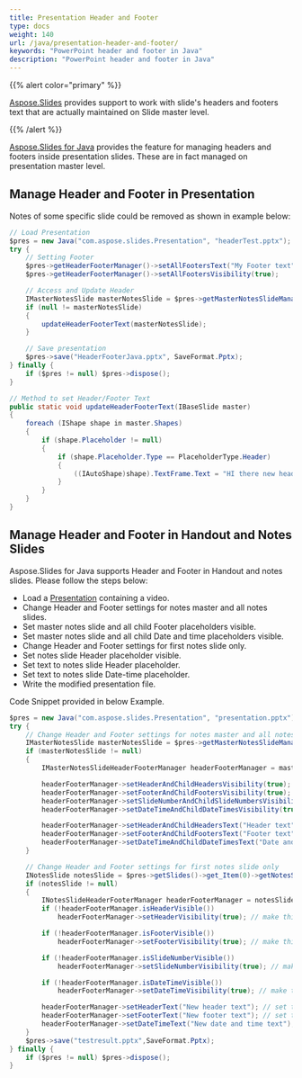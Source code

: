 ```yaml
---
title: Presentation Header and Footer
type: docs
weight: 140
url: /java/presentation-header-and-footer/
keywords: "PowerPoint header and footer in Java"
description: "PowerPoint header and footer in Java"
---
```


{{% alert color="primary" %}} 

[Aspose.Slides](/slides/java/) provides support to work with slide's headers and footers text that are actually maintained on Slide master level.

{{% /alert %}} 

[Aspose.Slides for Java](/slides/java/) provides the feature for managing headers and footers inside presentation slides. These are in fact managed on presentation master level.

## **Manage Header and Footer in Presentation**
Notes of some specific slide could be removed as shown in example below:

```java
// Load Presentation
$pres = new Java("com.aspose.slides.Presentation", "headerTest.pptx");
try {
    // Setting Footer
    $pres->getHeaderFooterManager()->setAllFootersText("My Footer text");
    $pres->getHeaderFooterManager()->setAllFootersVisibility(true);

    // Access and Update Header
    IMasterNotesSlide masterNotesSlide = $pres->getMasterNotesSlideManager()->getMasterNotesSlide();
    if (null != masterNotesSlide)
    {
        updateHeaderFooterText(masterNotesSlide);
    }

    // Save presentation
    $pres->save("HeaderFooterJava.pptx", SaveFormat.Pptx);
} finally {
    if ($pres != null) $pres->dispose();
}
```
```java
// Method to set Header/Footer Text
public static void updateHeaderFooterText(IBaseSlide master)
{
    foreach (IShape shape in master.Shapes)
    {
        if (shape.Placeholder != null)
        {
            if (shape.Placeholder.Type == PlaceholderType.Header)
            {
                ((IAutoShape)shape).TextFrame.Text = "HI there new header";
            }
        }
    }
}
```

## **Manage Header and Footer in Handout and Notes Slides**
Aspose.Slides for Java supports Header and Footer in Handout and notes slides. Please follow the steps below:

- Load a [Presentation](https://apireference.aspose.com/slides/java/com.aspose.slides/Presentation) containing a video.
- Change Header and Footer settings for notes master and all notes slides.
- Set master notes slide and all child Footer placeholders visible.
- Set master notes slide and all child Date and time placeholders visible.
- Change Header and Footer settings for first notes slide only.
- Set notes slide Header placeholder visible.
- Set text to notes slide Header placeholder.
- Set text to notes slide Date-time placeholder.
- Write the modified presentation file.

Code Snippet provided in below Example.

```java
$pres = new Java("com.aspose.slides.Presentation", "presentation.pptx");
try {
    // Change Header and Footer settings for notes master and all notes slides
    IMasterNotesSlide masterNotesSlide = $pres->getMasterNotesSlideManager()->getMasterNotesSlide();
    if (masterNotesSlide != null)
    {
        IMasterNotesSlideHeaderFooterManager headerFooterManager = masterNotesSlide->getHeaderFooterManager();

        headerFooterManager->setHeaderAndChildHeadersVisibility(true); // make the master notes slide and all child Footer placeholders visible
        headerFooterManager->setFooterAndChildFootersVisibility(true); // make the master notes slide and all child Header placeholders visible
        headerFooterManager->setSlideNumberAndChildSlideNumbersVisibility(true); // make the master notes slide and all child SlideNumber placeholders visible
        headerFooterManager->setDateTimeAndChildDateTimesVisibility(true); // make the master notes slide and all child Date and time placeholders visible

        headerFooterManager->setHeaderAndChildHeadersText("Header text"); // set text to master notes slide and all child Header placeholders
        headerFooterManager->setFooterAndChildFootersText("Footer text"); // set text to master notes slide and all child Footer placeholders
        headerFooterManager->setDateTimeAndChildDateTimesText("Date and time text"); // set text to master notes slide and all child Date and time placeholders
    }

    // Change Header and Footer settings for first notes slide only
    INotesSlide notesSlide = $pres->getSlides()->get_Item(0)->getNotesSlideManager()->getNotesSlide();
    if (notesSlide != null)
    {
        INotesSlideHeaderFooterManager headerFooterManager = notesSlide->getHeaderFooterManager();
        if (!headerFooterManager.isHeaderVisible())
            headerFooterManager->setHeaderVisibility(true); // make this notes slide Header placeholder visible

        if (!headerFooterManager.isFooterVisible())
            headerFooterManager->setFooterVisibility(true); // make this notes slide Footer placeholder visible

        if (!headerFooterManager.isSlideNumberVisible())
            headerFooterManager->setSlideNumberVisibility(true); // make this notes slide SlideNumber placeholder visible

        if (!headerFooterManager.isDateTimeVisible())
            headerFooterManager->setDateTimeVisibility(true); // make this notes slide Date-time placeholder visible

        headerFooterManager->setHeaderText("New header text"); // set text to notes slide Header placeholder
        headerFooterManager->setFooterText("New footer text"); // set text to notes slide Footer placeholder
        headerFooterManager->setDateTimeText("New date and time text"); // set text to notes slide Date-time placeholder
    }
    $pres->save("testresult.pptx",SaveFormat.Pptx);
} finally {
    if ($pres != null) $pres->dispose();
}
```
